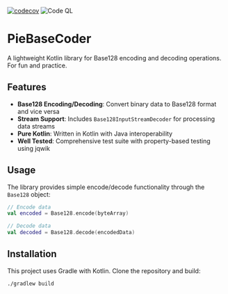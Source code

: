 [![codecov](https://codecov.io/gh/PinkieSwirl/PieBaseCoder/graph/badge.svg?token=A94L3MPYC9)](https://codecov.io/gh/PinkieSwirl/PieBaseCoder)
![Code QL](https://github.com/PinkieSwirl/PieBaseCoder/actions/workflows/codeql.yml/badge.svg)

# PieBaseCoder

A lightweight Kotlin library for Base128 encoding and decoding operations. For fun and practice.

## Features

- **Base128 Encoding/Decoding**: Convert binary data to Base128 format and vice versa
- **Stream Support**: Includes `Base128InputStreamDecoder` for processing data streams
- **Pure Kotlin**: Written in Kotlin with Java interoperability
- **Well Tested**: Comprehensive test suite with property-based testing using jqwik

## Usage

The library provides simple encode/decode functionality through the `Base128` object:

```kotlin
// Encode data
val encoded = Base128.encode(byteArray)

// Decode data  
val decoded = Base128.decode(encodedData)
```

## Installation
This project uses Gradle with Kotlin. Clone the repository and build:
```bash
./gradlew build
```
